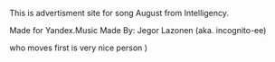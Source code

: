 This is advertisment site for song August from Intelligency.

Made for Yandex.Music
Made By: Jegor Lazonen (aka. incognito-ee)













who moves first is very nice person )

